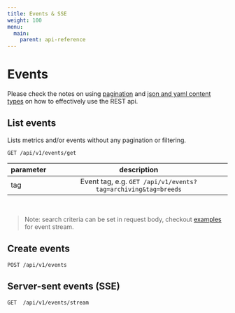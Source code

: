 ```yaml
---
title: Events & SSE
weight: 100
menu:
  main:
    parent: api-reference
---
```


# Events

Please check the notes on using [pagination](/documentation/api-reference/#pagination) and [json and yaml content types](/documentation/api-reference/#content-types) on how to effectively use the REST api.

## List events

Lists metrics and/or events without any pagination or filtering.

    GET /api/v1/events/get

| parameter     | description      |
| ------------- |:----------------:|
| tag           | Event tag, e.g. `GET /api/v1/events?tag=archiving&tag=breeds`
<br>

> Note: search criteria can be set in request body, checkout [examples](/documentation/using-vamp/events/#query-events-using-tags) for event stream.

## Create events

    POST /api/v1/events    
    
## Server-sent events (SSE)

    GET  /api/v1/events/stream

